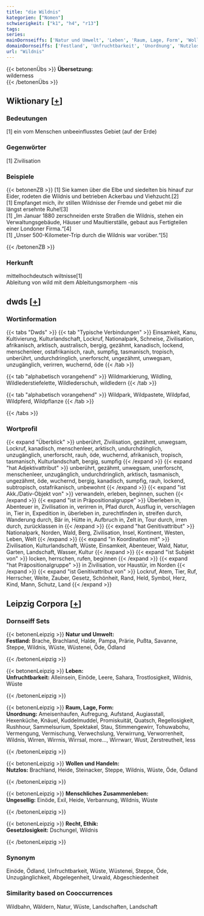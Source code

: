 ```yaml
---
title: "die Wildnis"
kategorien: ["Nomen"]
schwierigkeit: ["k1", "h4", "r13"]
tags:
series:
mainDornseiffs: ['Natur und Umwelt', 'Leben', 'Raum, Lage, Form', 'Wollen und Handeln', 'Menschliches Zusammenleben', 'Recht, Ethik']
domainDornseiffs: ['Festland', 'Unfruchtbarkeit', 'Unordnung', 'Nutzlos', 'Ungesellig', 'Gesetzlosigkeit']
url: "Wildnis"
---
```


{{< betonenÜbs >}}
**Übersetzung:**  
wilderness  
{{< /betonenÜbs >}}

## Wiktionary [[+](https://de.wiktionary.org/wiki/Wildnis)]

### Bedeutungen
[1] ein vom Menschen unbeeinflusstes Gebiet (auf der Erde)  

### Gegenwörter
[1] Zivilisation  

### Beispiele
{{< betonenZB >}}
[1] Sie kamen über die Elbe und siedelten bis hinauf zur Eider, rodeten die Wildnis und betrieben Ackerbau und Viehzucht.[2]  
[1] Empfanget mich, ihr stillen Wildnisse der Fremde und gebet mir die längst ersehnte Ruhe![3]  
[1] „Im Januar 1880 zerschneiden erste Straßen die Wildnis, stehen ein Verwaltungsgebäude, Häuser und Maultierställe, gebaut aus Fertigteilen einer Londoner Firma.“[4]  
[1] „Unser 500-Kilometer-Trip durch die Wildnis war vorüber.“[5]  

{{< /betonenZB >}}
### Herkunft
mittelhochdeutsch wiltnisse[1]  
Ableitung von wild mit dem Ableitungsmorphem -nis  



## dwds [[+](https://www.dwds.de/wb/Wildnis)]

### Wortinformation
{{< tabs "Dwds" >}}
{{< tab "Typische Verbindungen" >}}
Einsamkeit, Kanu, Kultivierung, Kulturlandschaft, Lockruf, Nationalpark, Schneise, Zivilisation, afrikanisch, arktisch, australisch, bergig, gezähmt, kanadisch, lockend, menschenleer, ostafrikanisch, rauh, sumpfig, tasmanisch, tropisch, unberührt, undurchdringlich, unerforscht, ungezähmt, unwegsam, unzugänglich, verirren, wuchernd, öde
{{< /tab >}}

{{< tab "alphabetisch vorangehend" >}}
Wildmarkierung, Wildling, Wildlederstiefelette, Wildlederschuh, wildledern
{{< /tab >}}

{{< tab "alphabetisch vorangehend" >}}
Wildpark, Wildpastete, Wildpfad, Wildpferd, Wildpflanze
{{< /tab >}}

{{< /tabs >}}

### Wortprofil
{{< expand "Überblick" >}} unberührt, Zivilisation, gezähmt, unwegsam, Lockruf, kanadisch, menschenleer, arktisch, undurchdringlich, unzugänglich, unerforscht, rauh, öde, wuchernd, afrikanisch, tropisch, tasmanisch, Kulturlandschaft, bergig, sumpfig {{< /expand >}}
{{< expand "hat Adjektivattribut" >}} unberührt, gezähmt, unwegsam, unerforscht, menschenleer, unzugänglich, undurchdringlich, arktisch, tasmanisch, ungezähmt, öde, wuchernd, bergig, kanadisch, sumpfig, rauh, lockend, subtropisch, ostafrikanisch, unbewohnt {{< /expand >}}
{{< expand "ist Akk./Dativ-Objekt von" >}} verwandeln, erleben, beginnen, suchen {{< /expand >}}
{{< expand "ist in Präpositionalgruppe" >}} Überleben in, Abenteuer in, Zivilisation in, verirren in, Pfad durch, Ausflug in, verschlagen in, Tier in, Expedition in, überleben in, zurechtfinden in, streifen durch, Wanderung durch, Bär in, Hütte in, Aufbruch in, Zelt in, Tour durch, irren durch, zurücklassen in {{< /expand >}}
{{< expand "hat Genitivattribut" >}} Nationalpark, Norden, Wald, Berg, Zivilisation, Insel, Kontinent, Westen, Leben, Welt {{< /expand >}}
{{< expand "in Koordination mit" >}} Zivilisation, Kulturlandschaft, Wüste, Einsamkeit, Abenteuer, Wald, Natur, Garten, Landschaft, Wasser, Kultur {{< /expand >}}
{{< expand "ist Subjekt von" >}} locken, herrschen, rufen, beginnen {{< /expand >}}
{{< expand "hat Präpositionalgruppe" >}} in Zivilisation, vor Haustür, im Norden {{< /expand >}}
{{< expand "ist Genitivattribut von" >}} Lockruf, Atem, Tier, Ruf, Herrscher, Weite, Zauber, Gesetz, Schönheit, Rand, Held, Symbol, Herz, Kind, Mann, Schutz, Land {{< /expand >}}

## Leipzig Corpora [[+](https://corpora.uni-leipzig.de/en/res?word=Wildnis&corpusId=deu_newscrawl-public_2018)]

### Dornseiff Sets
{{< betonenLeipzig >}}
**Natur und Umwelt:**  
**Festland:** Brache, Brachland, Halde, Pampa, Prärie, Pußta, Savanne, Steppe, Wildnis, Wüste, Wüstenei, Öde, Ödland  

{{< /betonenLeipzig >}}


{{< betonenLeipzig >}}
**Leben:**  
**Unfruchtbarkeit:** Alleinsein, Einöde, Leere, Sahara, Trostlosigkeit, Wildnis, Wüste  

{{< /betonenLeipzig >}}


{{< betonenLeipzig >}}
**Raum, Lage, Form:**  
**Unordnung:** Ameisenhaufen, Aufregung, Aufstand, Augiasstall, Hexenküche, Knäuel, Kuddelmuddel, Promiskuität, Quatsch, Regellosigkeit, Rushhour, Sammelsurium, Spektakel, Stau, Stimmengewirr, Tohuwabohu, Vermengung, Vermischung, Verwechslung, Verwirrung, Verworrenheit, Wildnis, Wirren, Wirrnis, Wirrsal, more..., Wirrwarr, Wust, Zerstreutheit, less  

{{< /betonenLeipzig >}}


{{< betonenLeipzig >}}
**Wollen und Handeln:**  
**Nutzlos:** Brachland, Heide, Steinacker, Steppe, Wildnis, Wüste, Öde, Ödland  

{{< /betonenLeipzig >}}


{{< betonenLeipzig >}}
**Menschliches Zusammenleben:**  
**Ungesellig:** Einöde, Exil, Heide, Verbannung, Wildnis, Wüste  

{{< /betonenLeipzig >}}


{{< betonenLeipzig >}}
**Recht, Ethik:**  
**Gesetzlosigkeit:** Dschungel, Wildnis  

{{< /betonenLeipzig >}}

### Synonym
Einöde, Ödland, Unfruchtbarkeit, Wüste, Wüstenei, Steppe, Öde, Unzugänglichkeit, Abgelegenheit, Urwald, Abgeschiedenheit


### Similarity based on Cooccurrences
Wildbahn, Wäldern, Natur, Wüste, Landschaften, Landschaft

